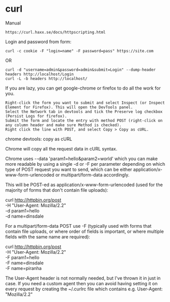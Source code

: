 curl
====
Manual

	https://curl.haxx.se/docs/httpscripting.html


Login and password from form: 

	curl -c cookie -F "login=name" -F password=pass" https://site.com

OR

	curl -d "username=admin&password=admin&submit=Login" --dump-header headers http://localhost/Login
	curl -L -b headers http://localhost/






If you are lazy, you can get google-chrome or firefox to do all the work for you.

    Right-click the form you want to submit and select Inspect (or Inspect Element for Firefox). This will open the DevTools panel.
    Select the Network tab in devtools and tick the Preserve log checkbox (Persist Logs for firefox).
    Submit the form and locate the entry with method POST (right-click on any column header and make sure Method is checked).
    Right click the line with POST, and select Copy > Copy as cURL.



chrome devtools: copy as cURL

Chrome will copy all the request data in cURL syntax.

Chrome uses --data 'param1=hello&param2=world' which you can make more readable by using a single -d or -F per parameter depending on which type of POST request you want to send, which can be either application/x-www-form-urlencoded or multipart/form-data accordingly.

This will be POST-ed as application/x-www-form-urlencoded (used for the majority of forms that don't contain file uploads):

curl http://httpbin.org/post \
    -H "User-Agent: Mozilla/2.2" \
    -d param1=hello \
    -d name=dinsdale

For a multipart/form-data POST use -F (typically used with forms that contain file uploads, or where order of fields is important, or where multiple fields with the same name are required):

curl http://httpbin.org/post \
    -H "User-Agent: Mozilla/2.2" \
    -F param1=hello \
    -F name=dinsdale \
    -F name=piranha

The User-Agent header is not normally needed, but I've thrown it in just in case. If you need a custom agent then you can avoid having setting it on every request by creating the ~/.curlrc file which contains e.g. User-Agent: "Mozilla/2.2"
